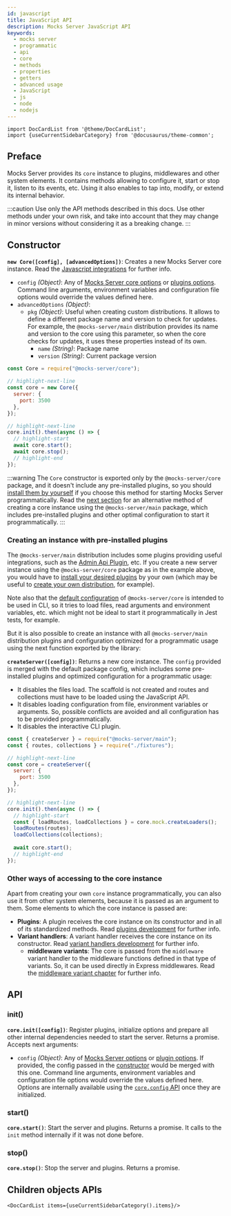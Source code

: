 ```yaml
---
id: javascript
title: JavaScript API
description: Mocks Server JavaScript API
keywords:
  - mocks server
  - programmatic
  - api
  - core
  - methods
  - properties
  - getters
  - advanced usage
  - JavaScript
  - js
  - node
  - nodejs
---
```


```mdx-code-block
import DocCardList from '@theme/DocCardList';
import {useCurrentSidebarCategory} from '@docusaurus/theme-common';
```

## Preface

Mocks Server provides its `core` instance to plugins, middlewares and other system elements. It contains methods allowing to configure it, start or stop it, listen to its events, etc. Using it also enables to tap into, modify, or extend its internal behavior.

:::caution
Use only the API methods described in this docs. Use other methods under your own risk, and take into account that they may change in minor versions without considering it as a breaking change.
:::

## Constructor

__`new Core([config], [advancedOptions])`__: Creates a new Mocks Server core instance. Read the [Javascript integrations](../integrations/javascript.md) for further info.
  * `config` _(Object)_: Any of [Mocks Server core options](../configuration/options.md#core-options) or [plugins options](../configuration/options.md#plugin-options). Command line arguments, environment variables and configuration file options would override the values defined here.
  * `advancedOptions` _(Object)_:
    * `pkg` _(Object)_: Useful when creating custom distributions. It allows to define a different package name and version to check for updates. For example, the `@mocks-server/main` distribution provides its name and version to the core using this parameter, so when the core checks for updates, it uses these properties instead of its own.
      * `name` _(String)_: Package name
      * `version` _(String)_: Current package version

```js
const Core = require("@mocks-server/core");

// highlight-next-line
const core = new Core({
  server: {
    port: 3500
  },
});

// highlight-next-line
core.init().then(async () => {
  // highlight-start
  await core.start();
  await core.stop();
  // highlight-end
});
```

:::warning
The `Core` constructor is exported only by the `@mocks-server/core` package, and it doesn't include any pre-installed plugins, so you should [install them by yourself](../plugins/installation.md) if you choose this method for starting Mocks Server programmatically. Read the [next section](#creating-an-instance-with-pre-installed-plugins) for an alternative method of creating a core instance using the `@mocks-server/main` package, which includes pre-installed plugins and other optimal configuration to start it programmatically.
:::

### Creating an instance with pre-installed plugins

The `@mocks-server/main` distribution includes some plugins providing useful integrations, such as the [Admin Api Plugin](../integrations/rest-api.md), etc. If you create a new server instance using the `@mocks-server/core` package as in the example above, you would have to [install your desired plugins](../plugins/installation.md) by your own (which may be useful to [create your own distribution](../integrations/javascript.md#creating-your-own-distribution), for example).

Note also that the [default configuration](../configuration/options.md) of `@mocks-server/core` is intended to be used in CLI, so it tries to load files, read arguments and environment variables, etc. which might not be ideal to start it programmatically in Jest tests, for example.

But it is also possible to create an instance with all `@mocks-server/main` distribution plugins and configuration optimized for a programmatic usage using the next function exported by the library:

__`createServer([config])`__: Returns a new core instance. The `config` provided is merged with the default package config, which includes some pre-installed plugins and optimized configuration for a programmatic usage:
  * It disables the files load. The scaffold is not created and routes and collections must have to be loaded using the JavaScript API.
  * It disables loading configuration from file, environment variables or arguments. So, possible conflicts are avoided and all configuration has to be provided programmatically.
  * It disables the interactive CLI plugin.

```js
const { createServer } = require("@mocks-server/main");
const { routes, collections } = require("./fixtures");

// highlight-next-line
const core = createServer({
  server: {
    port: 3500
  },
});

// highlight-next-line
core.init().then(async () => {
  // highlight-start
  const { loadRoutes, loadCollections } = core.mock.createLoaders();
  loadRoutes(routes);
  loadCollections(collections);
  
  await core.start();
  // highlight-end
});
```

### Other ways of accessing to the core instance

Apart from creating your own `core` instance programmatically, you can also use it from other system elements, because it is passed as an argument to them. Some elements to which the core instance is passed are:

* __Plugins__: A plugin receives the core instance on its constructor and in all of its standardized methods. Read [plugins development](../plugins/development.md) for further info.
* __Variant handlers__: A variant handler receives the core instance on its constructor. Read [variant handlers development](../variant-handlers/development.md) for further info.
  * __middleware variants__: The core is passed from the `middleware` variant handler to the middleware functions defined in that type of variants. So, it can be used directly in Express middlewares. Read the [middleware variant chapter](../usage/variants/middleware.md) for further info.

## API

### init()

__`core.init([config])`__: Register plugins, initialize options and prepare all other internal dependencies needed to start the server. Returns a promise. Accepts next arguments:
  * `config` _(Object)_: Any of [Mocks Server options](../configuration/options.md#core-options) or [plugin options](../configuration/options.md#plugin-options). If provided, the config passed in the [constructor](#constructor) would be merged with this one. Command line arguments, environment variables and configuration file options would override the values defined here. Options are internally available using the [`core.config` API](./javascript/config.md) once they are initialized.

### start()

__`core.start()`__: Start the server and plugins. Returns a promise. It calls to the `init` method internally if it was not done before.

### stop()

__`core.stop()`__: Stop the server and plugins. Returns a promise.

## Children objects APIs

```mdx-code-block
<DocCardList items={useCurrentSidebarCategory().items}/>
```